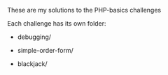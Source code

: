These are my solutions to the PHP-basics challenges

Each challenge has its own folder:

- debugging/

- simple-order-form/

- blackjack/